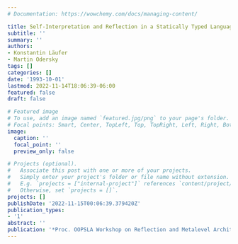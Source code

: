 ```yaml
---
# Documentation: https://wowchemy.com/docs/managing-content/

title: Self-Interpretation and Reflection in a Statically Typed Language
subtitle: ''
summary: ''
authors:
- Konstantin Läufer
- Martin Odersky
tags: []
categories: []
date: '1993-10-01'
lastmod: 2022-11-14T18:06:39-06:00
featured: false
draft: false

# Featured image
# To use, add an image named `featured.jpg/png` to your page's folder.
# Focal points: Smart, Center, TopLeft, Top, TopRight, Left, Right, BottomLeft, Bottom, BottomRight.
image:
  caption: ''
  focal_point: ''
  preview_only: false

# Projects (optional).
#   Associate this post with one or more of your projects.
#   Simply enter your project's folder or file name without extension.
#   E.g. `projects = ["internal-project"]` references `content/project/deep-learning/index.md`.
#   Otherwise, set `projects = []`.
projects: []
publishDate: '2022-11-15T00:06:39.379420Z'
publication_types:
- '1'
abstract: ''
publication: '*Proc. OOPSLA Workshop on Reflection and Metalevel Architectures*'
---
```

